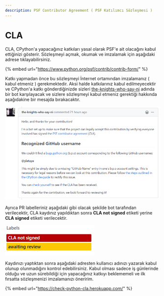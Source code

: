 ```yaml
---
description: PSF Contributor Agreement ( PSF Katılımcı Sözleşmesi )
---
```


# CLA

CLA, CPython'a yapacağınız katkıları yasal olarak PSF'e ait olacağını kabul ettiğinizi gösterir. Sözleşmeyi açmak, okumak ve imzalamak için aşağıdaki adrese tıklayabilirsiniz.

{% embed url="https://www.python.org/psf/contrib/contrib-form/" %}

Katkı yapmadan önce bu sözleşmeyi İnternet ortamından imzalamanız \( kabul etmeniz \) gerekmektedir. Aksi halde katkılarınız kabul edilmeyecektir ve CPython'a katkı gönderdiğinizde sizleri [the-knights-who-say-ni](https://github.com/the-knights-who-say-ni%20) adında bir bot karşılayacak ve sizlere sözleşmeyi kabul etmeniz gerektiği hakkında aşağıdakine bir mesajda bırakacaktır.

![the-knights-who-say-ni bot cla messages](../../.gitbook/assets/capture.PNG)

Ayrıca PR labelleriniz aşağıdaki gibi olacak şekilde bot tarafından verilecektir, CLA kaydınız yapıldıktan sonra **CLA not signed** etiketi yerine **CLA signed** etiketi verilecektir.

![](../../.gitbook/assets/capture%20%281%29.PNG)

  
Kaydınızı yaptıktan sonra aşağıdaki adresten kullanıcı adınızı yazarak kabul olunup olunmadığını kontrol edebilirsiniz. Kabul olması sadece iş günlerinde olduğu ve uzun sürebildiği için yapacağınız katkıyı beklememeli ve ilk fırsatta sözleşmenizi imzalamanızı öneririm.

{% embed url="https://check-python-cla.herokuapp.com/" %}

